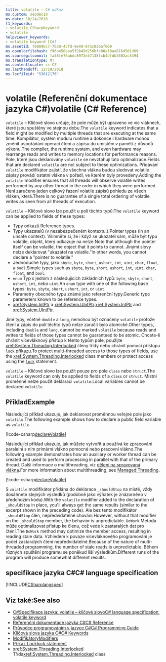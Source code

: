 ```yaml
---
title: volatile – C# odkaz
ms.custom: seodec18
ms.date: 10/24/2018
f1_keywords:
- volatile_CSharpKeyword
- volatile
helpviewer_keywords:
- volatile keyword [C#]
ms.assetid: 78089bc7-7b38-4cfd-9e49-87ac036af009
ms.openlocfilehash: f96b450eea5f2b45d256bfe00a18aa616d501d69
ms.sourcegitcommit: fa38fe76abdc8972e37138fcb4dfdb3502ac5394
ms.translationtype: MT
ms.contentlocale: cs-CZ
ms.lasthandoff: 12/19/2018
ms.locfileid: "53612176"
---
```

# <a name="volatile-c-reference"></a><span data-ttu-id="075d2-102">volatile (Referenční dokumentace jazyka C#)</span><span class="sxs-lookup"><span data-stu-id="075d2-102">volatile (C# Reference)</span></span>

<span data-ttu-id="075d2-103">`volatile` – Klíčové slovo určuje, že pole může být upraveno ve víc vláknech, které jsou spuštěny ve stejnou dobu.</span><span class="sxs-lookup"><span data-stu-id="075d2-103">The `volatile` keyword indicates that a field might be modified by multiple threads that are executing at the same time.</span></span> <span data-ttu-id="075d2-104">Kompilátor, systém modulu runtime a dokonce i hardware mohou změnit uspořádání operací čtení a zápisu do umístění v paměti z důvodů výkonu.</span><span class="sxs-lookup"><span data-stu-id="075d2-104">The compiler, the runtime system, and even hardware may rearrange reads and writes to memory locations for performance reasons.</span></span> <span data-ttu-id="075d2-105">Pole, které jsou deklarovány `volatile` se nevztahují tato optimalizace.</span><span class="sxs-lookup"><span data-stu-id="075d2-105">Fields that are declared `volatile` are not subject to these optimizations.</span></span> <span data-ttu-id="075d2-106">Přidávání `volatile` modifikátor zajistí, že všechna vlákna budou sledovat volatile zápisy provádí ostatní vlákna v pořadí, ve kterém byly provedeny.</span><span class="sxs-lookup"><span data-stu-id="075d2-106">Adding the `volatile` modifier ensures that all threads will observe volatile writes performed by any other thread in the order in which they were performed.</span></span> <span data-ttu-id="075d2-107">Není zaručeno jeden celkový řazení volatile zápisů pohledu ze všech vláken, která.</span><span class="sxs-lookup"><span data-stu-id="075d2-107">There is no guarantee of a single total ordering of volatile writes as seen from all threads of execution.</span></span>

<span data-ttu-id="075d2-108">`volatile` – Klíčové slovo lze použít u polí těchto typů:</span><span class="sxs-lookup"><span data-stu-id="075d2-108">The `volatile` keyword can be applied to fields of these types:</span></span>

- <span data-ttu-id="075d2-109">Typy odkazů.</span><span class="sxs-lookup"><span data-stu-id="075d2-109">Reference types.</span></span>
- <span data-ttu-id="075d2-110">Typy ukazatelů (v nezabezpečeném kontextu.).</span><span class="sxs-lookup"><span data-stu-id="075d2-110">Pointer types (in an unsafe context).</span></span> <span data-ttu-id="075d2-111">Všimněte si, že i když se ukazatel sám, může být typu volatile, objekt, který odkazuje na nelze.</span><span class="sxs-lookup"><span data-stu-id="075d2-111">Note that although the pointer itself can be volatile, the object that it points to cannot.</span></span> <span data-ttu-id="075d2-112">Jinými slovy nelze deklarovat "ukazatel na volatile."</span><span class="sxs-lookup"><span data-stu-id="075d2-112">In other words, you cannot declare a "pointer to volatile."</span></span>
- <span data-ttu-id="075d2-113">Jednoduché typy, jako `sbyte`, `byte`, `short`, `ushort`, `int`, `uint`, `char`, `float`, a `bool`.</span><span class="sxs-lookup"><span data-stu-id="075d2-113">Simple types such as `sbyte`, `byte`, `short`, `ushort`, `int`, `uint`, `char`, `float`, and `bool`.</span></span>
- <span data-ttu-id="075d2-114">`enum` Typ s jedním z následujících základních typů: `byte`, `sbyte`, `short`, `ushort`, `int`, nebo `uint`.</span><span class="sxs-lookup"><span data-stu-id="075d2-114">An `enum` type with one of the following base types: `byte`, `sbyte`, `short`, `ushort`, `int`, or `uint`.</span></span>
- <span data-ttu-id="075d2-115">Parametry obecného typu známé jako referenční typy.</span><span class="sxs-lookup"><span data-stu-id="075d2-115">Generic type parameters known to be reference types.</span></span>
- <span data-ttu-id="075d2-116"><xref:System.IntPtr> a <xref:System.UIntPtr>.</span><span class="sxs-lookup"><span data-stu-id="075d2-116"><xref:System.IntPtr> and <xref:System.UIntPtr>.</span></span>

<span data-ttu-id="075d2-117">Jiné typy, včetně `double` a `long`, nemohou být označeny `volatile` protože čtení a zápis do polí těchto typů nelze zaručit bylo atomické.</span><span class="sxs-lookup"><span data-stu-id="075d2-117">Other types, including `double` and `long`, cannot be marked `volatile` because reads and writes to fields of those types cannot be guaranteed to be atomic.</span></span> <span data-ttu-id="075d2-118">Chcete-li chránit vícevláknový přístup k těmto typům pole, použijte <xref:System.Threading.Interlocked> členy třídy nebo chránit pomocí přístupu [ `lock` ](lock-statement.md) příkazu.</span><span class="sxs-lookup"><span data-stu-id="075d2-118">To protect multi-threaded access to those types of fields, use the <xref:System.Threading.Interlocked> class members or protect access using the [`lock`](lock-statement.md) statement.</span></span>

<span data-ttu-id="075d2-119">`volatile` – Klíčové slovo lze použít pouze pro pole `class` nebo `struct`.</span><span class="sxs-lookup"><span data-stu-id="075d2-119">The `volatile` keyword can only be applied to fields of a `class` or `struct`.</span></span> <span data-ttu-id="075d2-120">Místní proměnné nelze použít deklaraci `volatile`.</span><span class="sxs-lookup"><span data-stu-id="075d2-120">Local variables cannot be declared `volatile`.</span></span>

## <a name="example"></a><span data-ttu-id="075d2-121">Příklad</span><span class="sxs-lookup"><span data-stu-id="075d2-121">Example</span></span>

<span data-ttu-id="075d2-122">Následující příklad ukazuje, jak deklarovat proměnnou veřejné pole jako `volatile`.</span><span class="sxs-lookup"><span data-stu-id="075d2-122">The following example shows how to declare a public field variable as `volatile`.</span></span>

[!code-csharp[declareVolatile](~/samples/snippets/csharp/language-reference/keywords/volatile/Program.cs#Declaration)]

<span data-ttu-id="075d2-123">Následující příklad ukazuje, jak můžete vytvořit a používá ke zpracování paralelní s ním primární vlákno pomocné nebo pracovní vlákno.</span><span class="sxs-lookup"><span data-stu-id="075d2-123">The following example demonstrates how an auxiliary or worker thread can be created and used to perform processing in parallel with that of the primary thread.</span></span> <span data-ttu-id="075d2-124">Další informace o multithreading, viz [dělení na spravovaná vlákna](../../../standard/threading/index.md).</span><span class="sxs-lookup"><span data-stu-id="075d2-124">For more information about multithreading, see [Managed Threading](../../../standard/threading/index.md).</span></span>

[!code-csharp[declareVolatile](~/samples/snippets/csharp/language-reference/keywords/volatile/Program.cs#Volatile)]

<span data-ttu-id="075d2-125">S `volatile` modifikátor přidána do deklarace `_shouldStop` na místě, vždy dosáhnete stejných výsledků (podobně jako výňatek je znázorněno v předchozím kódu).</span><span class="sxs-lookup"><span data-stu-id="075d2-125">With the `volatile` modifier added to the declaration of `_shouldStop` in place, you'll always get the same results (similar to the excerpt shown in the preceding code).</span></span> <span data-ttu-id="075d2-126">Ale bez tento modifikátor `_shouldStop` člen, nepředvídatelné chování.</span><span class="sxs-lookup"><span data-stu-id="075d2-126">However, without that modifier on the `_shouldStop` member, the behavior is unpredictable.</span></span> <span data-ttu-id="075d2-127">`DoWork` Metoda může optimalizovat přístup ke členu, což vede k zastaralých dat pro čtení.</span><span class="sxs-lookup"><span data-stu-id="075d2-127">The `DoWork` method may optimize the member access, resulting in reading stale data.</span></span> <span data-ttu-id="075d2-128">Vzhledem k povaze vícevláknového programování je počet zastaralých čtení nepředvídatelné.</span><span class="sxs-lookup"><span data-stu-id="075d2-128">Because of the nature of multi-threaded programming, the number of stale reads is unpredictable.</span></span> <span data-ttu-id="075d2-129">Během různých spuštění programu se poněkud liší výsledkům.</span><span class="sxs-lookup"><span data-stu-id="075d2-129">Different runs of the program will produce somewhat different results.</span></span>

## <a name="c-language-specification"></a><span data-ttu-id="075d2-130">specifikace jazyka C#</span><span class="sxs-lookup"><span data-stu-id="075d2-130">C# language specification</span></span>

[!INCLUDE[CSharplangspec](~/includes/csharplangspec-md.md)]

## <a name="see-also"></a><span data-ttu-id="075d2-131">Viz také:</span><span class="sxs-lookup"><span data-stu-id="075d2-131">See also</span></span>

- [<span data-ttu-id="075d2-132">C#Specifikace jazyka: volatile – klíčové slovo</span><span class="sxs-lookup"><span data-stu-id="075d2-132">C# language specification: volatile keyword</span></span>](../../../../_csharplang/spec/classes.md#volatile-fields)
- [<span data-ttu-id="075d2-133">Referenční dokumentace jazyka C#</span><span class="sxs-lookup"><span data-stu-id="075d2-133">C# Reference</span></span>](../index.md)
- [<span data-ttu-id="075d2-134">Průvodce programováním v jazyce C#</span><span class="sxs-lookup"><span data-stu-id="075d2-134">C# Programming Guide</span></span>](../../programming-guide/index.md)
- [<span data-ttu-id="075d2-135">Klíčová slova jazyka C#</span><span class="sxs-lookup"><span data-stu-id="075d2-135">C# Keywords</span></span>](index.md)
- [<span data-ttu-id="075d2-136">Modifikátory</span><span class="sxs-lookup"><span data-stu-id="075d2-136">Modifiers</span></span>](modifiers.md)
- [<span data-ttu-id="075d2-137">Příkaz Lock</span><span class="sxs-lookup"><span data-stu-id="075d2-137">lock statement</span></span>](lock-statement.md)
- <span data-ttu-id="075d2-138"><xref:System.Threading.Interlocked> Třída</span><span class="sxs-lookup"><span data-stu-id="075d2-138"><xref:System.Threading.Interlocked> class</span></span>